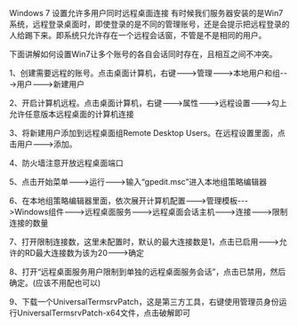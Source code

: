 Windows 7 设置允许多用户同时远程桌面连接
有时候我们服务器安装的是Win7系统，远程登录桌面时，即使登录的是不同的管理账号，还是会提示把远程登录的人给踢下来。即系统只允许存在一个远程会话窗，不管是不是相同的用户。

下面讲解如何设置Win7让多个账号的各自会话同时存在，且相互之间不冲突。

1、创建需要远程的账号。点击桌面计算机，右键--->管理--->本地用户和组--->用户--->新建用户

2、开启计算机远程。点击桌面计算机，右键--->属性--->远程设置--->勾上允许任意版本远程桌面的计算机连接

3、将新建用户添加到远程桌面组Remote Desktop Users。在远程设置里面，点击用户--->添加。

4、防火墙注意开放远程桌面端口

5、点击开始菜单--->运行--->输入“gpedit.msc”进入本地组策略编辑器

6、在本地组策略编辑器里面，依次展开计算机配置--->管理模板--->Windows组件--->远程桌面服务--->远程桌面会话主机--->连接--->限制连接的数量

7、打开限制连接数，这里未配置时，默认的最大连接数是1，点击已启用--->允许的RD最大连接数为该为20--->确定

8、打开“远程桌面服务用户限制到单独的远程桌面服务会话”，点击已禁用，然后确定。(应该不用配也可以)

9、下载一个UniversalTermsrvPatch，这是第三方工具，右键使用管理员身份运行UniversalTermsrvPatch-x64文件，点击破解即可